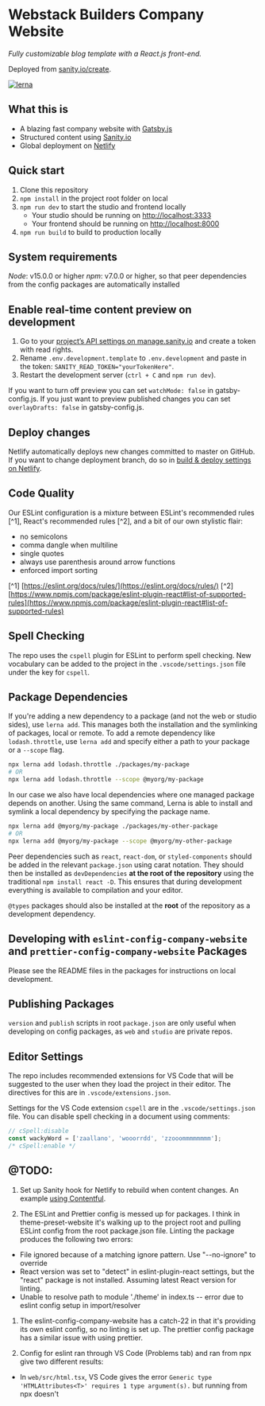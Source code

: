 # Webstack Builders Company Website

_Fully customizable blog template with a React.js front-end._

Deployed from [sanity.io/create](https://www.sanity.io/create/?template=sanity-io%2Fsanity-template-gatsby-blog).

[![lerna](https://img.shields.io/badge/maintained%20with-lerna-cc00ff.svg)](https://lerna.js.org/)

## What this is

- A blazing fast company website with [Gatsby.js](https://gatsbyjs.org)
- Structured content using [Sanity.io](https://www.sanity.io)
- Global deployment on [Netlify](https://netlify.com)

## Quick start

1. Clone this repository
2. `npm install` in the project root folder on local
3. `npm run dev` to start the studio and frontend locally
   - Your studio should be running on [http://localhost:3333](http://localhost:3333)
   - Your frontend should be running on [http://localhost:8000](http://localhost:8000)
4. `npm run build` to build to production locally

## System requirements

*Node*: v15.0.0 or higher
*npm*: v7.0.0 or higher, so that peer dependencies from the config packages are automatically installed

## Enable real-time content preview on development

1. Go to your [project’s API settings on manage.sanity.io](https://manage.sanity.io/projects/h9421zzw/settings/api) and create a token with read rights.
2. Rename `.env.development.template` to `.env.development` and paste in the token: `SANITY_READ_TOKEN="yourTokenHere"`.
3. Restart the development server (`ctrl + C` and `npm run dev`).

If you want to turn off preview you can set `watchMode: false` in gatsby-config.js. If you just want to preview published changes you can set `overlayDrafts: false` in gatsby-config.js.

## Deploy changes

Netlify automatically deploys new changes committed to master on GitHub. If you want to change deployment branch, do so in [build & deploy settings on Netlify](https://www.netlify.com/docs/continuous-deployment/#branches-deploys).

## Code Quality

Our ESLint configuration is a mixture between ESLint's recommended rules [^1], React's recommended rules [^2], and a bit of our own stylistic flair:

- no semicolons
- comma dangle when multiline
- single quotes
- always use parenthesis around arrow functions
- enforced import sorting

[^1] [https://eslint.org/docs/rules/](https://eslint.org/docs/rules/)
[^2] [https://www.npmjs.com/package/eslint-plugin-react#list-of-supported-rules](https://www.npmjs.com/package/eslint-plugin-react#list-of-supported-rules)

## Spell Checking

The repo uses the `cspell` plugin for ESLint to perform spell checking. New vocabulary can be added to the project in the `.vscode/settings.json` file under the key for `cspell`.

## Package Dependencies

If you're adding a new dependency to a package (and not the web or studio sides), use `lerna add`. This manages both the installation and the symlinking of packages, local or remote. To add a remote dependency like `lodash.throttle`, use `lerna add` and specify either a path to your package or a `--scope` flag.

```bash
npx lerna add lodash.throttle ./packages/my-package
# OR
npx lerna add lodash.throttle --scope @myorg/my-package
```

In our case we also have local dependencies where one managed package depends on another. Using the same command, Lerna is able to install  and symlink a local dependency by specifying the package name.

```bash
npx lerna add @myorg/my-package ./packages/my-other-package
# OR
npx lerna add @myorg/my-package --scope @myorg/my-other-package
```

Peer dependencies such as `react`, `react-dom`, or `styled-components` should be added in the relevant `package.json` using carat notation. They should then be installed as `devDependencies`  **at the root of the repository** using the traditional `npm install react -D`. This ensures that during development everything is available to compilation and your editor.

`@types` packages should also be installed at the **root** of the repository as a development dependency.

## Developing with `eslint-config-company-website` and `prettier-config-company-website` Packages

Please see the README files in the packages for instructions on local development.

## Publishing Packages

`version` and `publish` scripts in root `package.json` are only useful when developing on config packages, as `web` and `studio` are private repos.

## Editor Settings

The repo includes recommended extensions for VS Code that will be suggested to the user when they load the project in their editor. The directives for this are in `.vscode/extensions.json`.

Settings for the VS Code extension `cspell` are in the `.vscode/settings.json` file. You can disable spell checking in a document using comments:

```javascript
// cSpell:disable
const wackyWord = ['zaallano', 'wooorrdd', 'zzooommmmmmmm'];
/* cSpell:enable */
```

## @TODO:

1. Set up Sanity hook for Netlify to rebuild when content changes. An example [using Contentful](https://www.netlify.com/blog/2020/04/24/automate-contentful-deploys-with-netlify-webhooks/).

1. The ESLint and Prettier config is messed up for packages. I think in theme-preset-website it's walking up to the project root and pulling ESLint config from the root package.json file. Linting the package produces the following two errors:

- File ignored because of a matching ignore pattern. Use "--no-ignore" to override
- React version was set to "detect" in eslint-plugin-react settings, but the "react" package is not installed. Assuming latest React version for linting.
- Unable to resolve path to module './theme' in index.ts -- error due to eslint config setup in import/resolver

1. The eslint-config-company-website has a catch-22 in that it's providing its own eslint config, so no linting is set up. The prettier config package has a similar issue with using prettier.

1. Config for eslint ran through VS Code (Problems tab) and ran from npx give two different results:

- In `web/src/html.tsx`, VS Code gives the error `Generic type 'HTMLAttributes<T>' requires 1 type argument(s).` but running from npx doesn't
